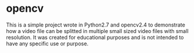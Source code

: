 # opencv

This is a simple project wrote in Python2.7 and opencv2.4 to demonstrate how a video file can be splitted in multiple small sized video files with small resolution.
It was created for educational purposes and is not intended to have any specific use or purpose.
